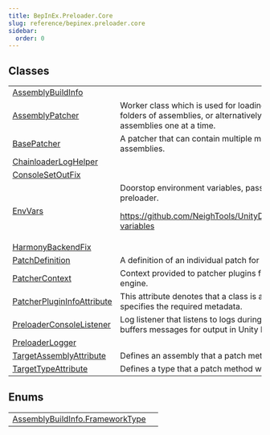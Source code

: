 ```yaml
---
title: BepInEx.Preloader.Core
slug: reference/bepinex.preloader.core
sidebar:
  order: 0
---
```


## Classes

|                                                                                              |                                                                                                                                                   |
| -------------------------------------------------------------------------------------------- | ------------------------------------------------------------------------------------------------------------------------------------------------- |
| [AssemblyBuildInfo](../bepinex.preloader.core.assemblybuildinfo/)                            |                                                                                                                                                   |
| [AssemblyPatcher](../bepinex.preloader.core.patching.assemblypatcher/)                       | Worker class which is used for loading and patching entire folders of assemblies, or alternatively patching and loading assemblies one at a time. |
| [BasePatcher](../bepinex.preloader.core.patching.basepatcher/)                               | A patcher that can contain multiple methods for patching assemblies.                                                                              |
| [ChainloaderLogHelper](../bepinex.preloader.core.logging.chainloaderloghelper/)              |                                                                                                                                                   |
| [ConsoleSetOutFix](../bepinex.preloader.runtimefixes.consolesetoutfix/)                      |                                                                                                                                                   |
| [EnvVars](../bepinex.preloader.core.envvars/)                                                | Doorstop environment variables, passed into the BepInEx preloader. <p>https://github.com/NeighTools/UnityDoorstop/wiki#environment-variables</p>  |
| [HarmonyBackendFix](../bepinex.preloader.runtimefixes.harmonybackendfix/)                    |                                                                                                                                                   |
| [PatchDefinition](../bepinex.preloader.core.patching.patchdefinition/)                       | A definition of an individual patch for use by [AssemblyPatcher](../bepinex.preloader.core.patching.assemblypatcher/).                            |
| [PatcherContext](../bepinex.preloader.core.patching.patchercontext/)                         | Context provided to patcher plugins from the associated patcher engine.                                                                           |
| [PatcherPluginInfoAttribute](../bepinex.preloader.core.patching.patcherplugininfoattribute/) | This attribute denotes that a class is a patcher plugin, and specifies the required metadata.                                                     |
| [PreloaderConsoleListener](../bepinex.preloader.core.logging.preloaderconsolelistener/)      | Log listener that listens to logs during preloading time and buffers messages for output in Unity logs later.                                     |
| [PreloaderLogger](../bepinex.preloader.core.preloaderlogger/)                                |                                                                                                                                                   |
| [TargetAssemblyAttribute](../bepinex.preloader.core.patching.targetassemblyattribute/)       | Defines an assembly that a patch method will target.                                                                                              |
| [TargetTypeAttribute](../bepinex.preloader.core.patching.targettypeattribute/)               | Defines a type that a patch method will target.                                                                                                   |

## Enums

|                                                                                               |     |
| --------------------------------------------------------------------------------------------- | --- |
| [AssemblyBuildInfo.FrameworkType](../bepinex.preloader.core.assemblybuildinfo.frameworktype/) |     |
